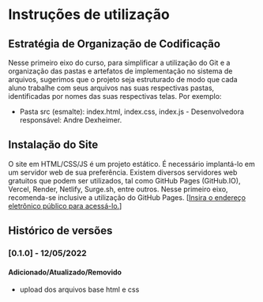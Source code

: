 # Instruções de utilização

## Estratégia de Organização de Codificação 

Nesse primeiro eixo do curso, para simplificar a utilização do Git e a organização das pastas e artefatos de implementação no sistema de arquivos, sugerimos que o projeto seja estruturado de modo que cada aluno trabalhe com seus arquivos nas suas respectivas pastas, identificadas por nomes das suas respectivas telas. Por exemplo:
- Pasta src (esmalte): index.html, index.css, index.js - Desenvolvedora responsável: Andre Dexheimer.

## Instalação do Site

O site em HTML/CSS/JS é um projeto estático. É necessário implantá-lo em um servidor web de sua preferência. Existem diversos servidores web gratuitos que podem ser utilizados, tal como GitHub Pages (GitHub.IO), Vercel, Render, Netlify, Surge.sh, entre outros. Nesse primeiro eixo, recomenda-se inclusive a utilização do GitHub Pages. [[Insira o endereço eletrônico público para acessá-lo.]((https://pmv-ads-2024-1-e1-proj-web-t4-ceramica.vercel.app/))] 

## Histórico de versões

### [0.1.0] - 12/05/2022
#### Adicionado/Atualizado/Removido
- upload dos arquivos base html e css
